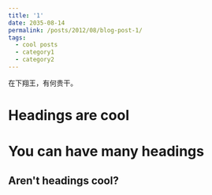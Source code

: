 ```yaml
---
title: '1'
date: 2035-08-14
permalink: /posts/2012/08/blog-post-1/
tags:
  - cool posts
  - category1
  - category2
---
```


在下翔王，有何贵干。

Headings are cool
======

You can have many headings
======

Aren't headings cool?
------
